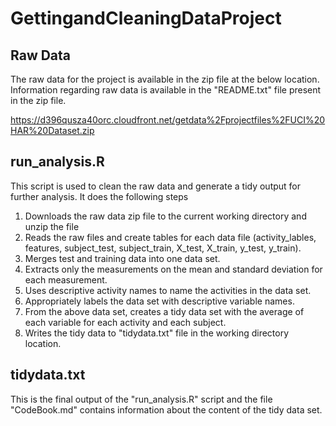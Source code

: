 # GettingandCleaningDataProject

Raw Data
--------

The raw data for the project is available in the zip file at the below location. Information regarding raw data is available in the "README.txt" file present in the zip file.

https://d396qusza40orc.cloudfront.net/getdata%2Fprojectfiles%2FUCI%20HAR%20Dataset.zip

run_analysis.R
--------------

This script is used to clean the raw data and generate a tidy output for further analysis. It does the following steps

1.	Downloads the raw data zip file to the current working directory and unzip the file
2.	Reads the raw files and create tables for each data file (activity_lables, features, subject_test, subject_train, X_test, X_train, y_test, y_train).
3.	Merges test and training data into one data set.
4.	Extracts only the measurements on the mean and standard deviation for each measurement.
5.	Uses descriptive activity names to name the activities in the data set.
6.	Appropriately labels the data set with descriptive variable names.
7.	From the above data set, creates a tidy data set with the average of each variable for each activity and each subject.
8.	Writes the tidy data to "tidydata.txt" file in the working directory location.

tidydata.txt
------------

This is the final output of the "run_analysis.R" script and the file "CodeBook.md" contains information about the content of the tidy data set.

